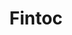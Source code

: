 ---
blog: https://blog.fintoc.com/
git: https://github.com/fintoc-com
instagram: https://instagram.com/fintoc_com
linkedin: https://linkedin.com/company/fintoc
logohandle: fintoc
sort: fintoc
title: Fintoc
twitter: https://x.com/fintoc_com
website: https://fintoc.com/
---